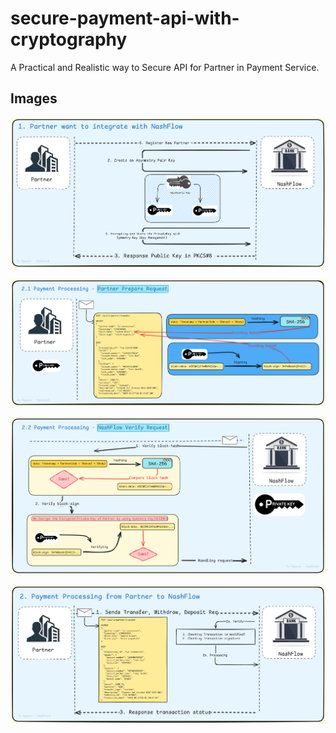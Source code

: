 # secure-payment-api-with-cryptography
A Practical and Realistic way to Secure API for Partner in Payment Service.

## Images

![Partner Integration with BankFlow](images/banking-1.png)

![Payment Processing with BankFlow Request](images/banking-2.1.png)

![Payment Processing from Partner to BankFlow](images/banking-2.2.png)

![Response Transaction Status](images/banking-2.png)